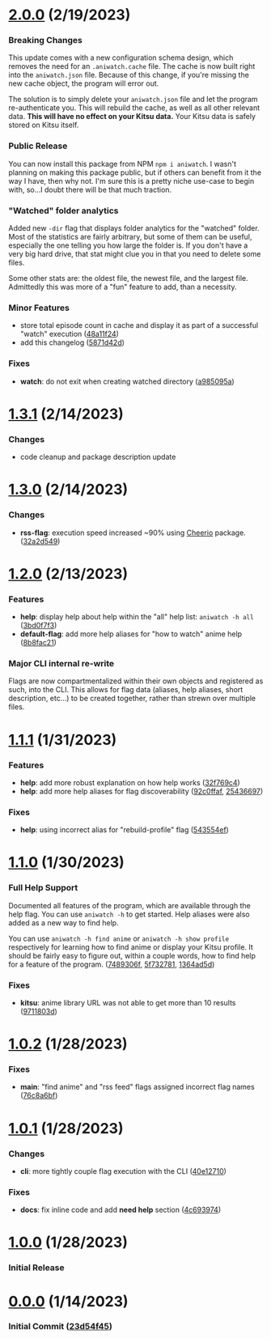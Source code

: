 # [2.0.0](https://github.com/jaeiya/aniwatch/compare/v1.3.1...v2.0.0) (2/19/2023)

### Breaking Changes

This update comes with a new configuration schema design, which removes the need for an `.aniwatch.cache` file. The cache is now built right into the `aniwatch.json` file. Because of this change, if you're missing the new cache object, the program will error out.

The solution is to simply delete your `aniwatch.json` file and let the program re-authenticate you. This will rebuild the cache, as well as all other relevant data. **This will have no effect on your Kitsu data.** Your Kitsu data is safely stored on Kitsu itself.

### Public Release

You can now install this package from NPM `npm i aniwatch`. I wasn't planning on making this package public, but if others can benefit from it the way I have, then why not. I'm sure this is a pretty niche use-case to begin with, so...I doubt there will be that much traction.

### "Watched" folder analytics

Added new `-dir` flag that displays folder analytics for the "watched" folder. Most of the statistics are fairly arbitrary, but some of them can be useful, especially the one telling you how large the folder is. If you don't have a very big hard drive, that stat might clue you in that you need to delete some files.

Some other stats are: the oldest file, the newest file, and the largest file. Admittedly this was more of a "fun" feature to add, than a necessity.

### Minor Features

- store total episode count in cache and display it as part of a successful "watch" execution ([48a11f24](https://github.com/jaeiya/aniwatch/commit/48a11f24d4eb5221ba44fc000186e85e796934c1))
- add this changelog ([5871d42d](https://github.com/jaeiya/aniwatch/commit/5871d42d5ea96903be15589293de0f33e9bfb762))

### Fixes

- **watch**: do not exit when creating watched directory ([a985095a](https://github.com/jaeiya/aniwatch/commit/a985095aefe6ba2501663f79316f017e0034a8f6))

# [1.3.1](https://github.com/jaeiya/aniwatch/compare/v1.3.0...v1.3.1) (2/14/2023)

### Changes

- code cleanup and package description update

# [1.3.0](https://github.com/jaeiya/aniwatch/compare/v1.2.0...v1.3.0) (2/14/2023)

### Changes

- **rss-flag**: execution speed increased ~90% using [Cheerio](https://github.com/cheeriojs/cheerio) package. ([32a2d549](https://github.com/jaeiya/aniwatch/commit/32a2d54967862801abf478d856c68c501d4d3bc5))

# [1.2.0](https://github.com/jaeiya/aniwatch/compare/v1.1.1...v1.2.0) (2/13/2023)

### Features

- **help**: display help about help within the "all" help list: `aniwatch -h all` ([3bd0f7f3](https://github.com/jaeiya/aniwatch/commit/3bd0f7f38b50c2a2ecd89f22d37a6856a57db29b))
- **default-flag**: add more help aliases for "how to watch" anime help ([8b8fac21](https://github.com/jaeiya/aniwatch/commit/8b8fac21e829ee66ed0adbd5f60e56f195362bb3))

### Major CLI internal re-write

Flags are now compartmentalized within their own objects and registered as such, into the CLI. This allows for flag data (aliases, help aliases, short description, etc...) to be created together, rather than strewn over multiple files.

# [1.1.1](https://github.com/jaeiya/aniwatch/compare/v1.1.0...v1.1.1) (1/31/2023)

### Features

- **help**: add more robust explanation on how help works ([32f769c4](https://github.com/jaeiya/aniwatch/commit/32f769c4a021fc5065328cc05f236bfbfdd32808))
- **help**: add more help aliases for flag discoverability ([92c0ffaf](https://github.com/jaeiya/aniwatch/commit/92c0ffaf573a3d43609e00f557ac4df2e5c7fbff), [25436697](https://github.com/jaeiya/aniwatch/commit/254366976f47c2f712ff2a617beea6abc74aa964))

### Fixes

- **help**: using incorrect alias for "rebuild-profile" flag ([543554ef](https://github.com/jaeiya/aniwatch/commit/543554efce852e062ed4eed39392a0047e4197d2))

# [1.1.0](https://github.com/jaeiya/aniwatch/compare/v1.0.2...v1.1.0) (1/30/2023)

### Full Help Support

Documented all features of the program, which are available through the help flag. You can use `aniwatch -h` to get started. Help aliases were also added as a new way to find help.

You can use `aniwatch -h find anime` or `aniwatch -h show profile` respectively for learning how to find anime or display your Kitsu profile. It should be fairly easy to figure out, within a couple words, how to find help for a feature of the program. ([7489306f](https://github.com/jaeiya/aniwatch/commit/7489306f64bf47026c27fd8c83824a2e0de0d4ad), [5f732781](https://github.com/jaeiya/aniwatch/commit/5f732781d86719cf9b92518365723b720a97707b), [1364ad5d](https://github.com/jaeiya/aniwatch/commit/1364ad5d850723ee1f0f609bcbfc02139300f275))

### Fixes

- **kitsu**: anime library URL was not able to get more than 10 results ([9711803d](https://github.com/jaeiya/aniwatch/commit/9711803d22fa978b9293ec96510b727a8cac8907))

# [1.0.2](https://github.com/jaeiya/aniwatch/compare/v1.0.1...v1.0.2) (1/28/2023)

### Fixes

- **main**: "find anime" and "rss feed" flags assigned incorrect flag names ([76c8a6bf](https://github.com/jaeiya/aniwatch/commit/76c8a6bf42e25574057bd02bbbc3a4d998e24281))

# [1.0.1](https://github.com/jaeiya/aniwatch/compare/v1.0.0...v1.0.1) (1/28/2023)

### Changes

- **cli**: more tightly couple flag execution with the CLI ([40e12710](https://github.com/jaeiya/aniwatch/commit/40e12710e304998be9b4e2189443344c2d9f34c7))

### Fixes

- **docs**: fix inline code and add **need help** section ([4c693974](https://github.com/jaeiya/aniwatch/commit/4c693974aede4bcc8b15852759693b09f1d2114f))

# [1.0.0](https://github.com/jaeiya/aniwatch/compare/v0.0.0...v1.0.0) (1/28/2023)

### Initial Release

# [0.0.0](https://github.com/Jaeiya/aniwatch/commit/23d5f45) (1/14/2023)

### Initial Commit ([23d54f45](https://github.com/jaeiya/aniwatch/commit/23d5f452becc8a869d0f58ed133ca6c869836b80))
